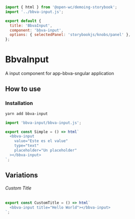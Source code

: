 ```js script
import { html } from '@open-wc/demoing-storybook';
import '../bbva-input.js';

export default {
  title: 'BbvaInput',
  component: 'bbva-input',
  options: { selectedPanel: 'storybookjs/knobs/panel' },
};
```

# BbvaInput

A input component for app-bbva-sngular application

## How to use

### Installation

```bash
yarn add bbva-input
```

```js
import 'bbva-input/bbva-input.js';
```

```js preview-story
export const Simple = () => html`
  <bbva-input
    value="Este es el value"
    type="text"
    placeholder="Un placeholder"
  ></bbva-input>
`;
```

## Variations

###### Custom Title

```js preview-story
export const CustomTitle = () => html`
  <bbva-input title="Hello World"></bbva-input>
`;
```

